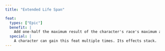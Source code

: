 ```yaml
---
title: "Extended Life Span"

feat:
  types: ["Epic"]
  benefit: |
    Add one-half the maximum result of the character's race's maximum age modifier to the character's normal middle age, old, and venerable age categories. Calculate the character's maximum age using the new venerable number. This feat can't lower the character's current age category.
  special: |
    A character can gain this feat multiple times. Its effects stack.
---
```

